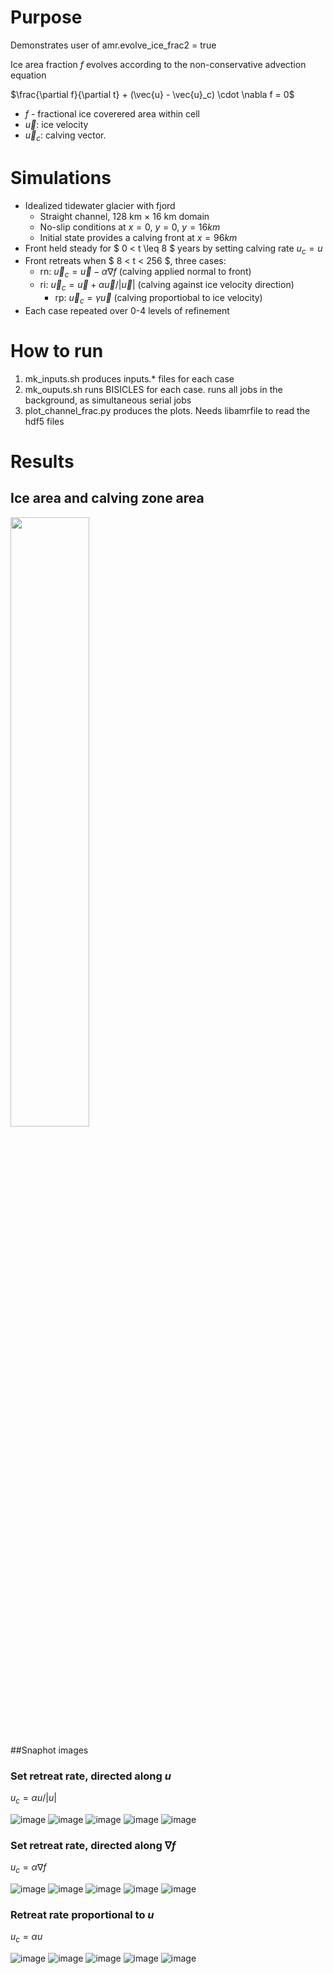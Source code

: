 
# Purpose

Demonstrates user of amr.evolve_ice_frac2 = true

Ice area fraction $f$ evolves according to the non-conservative advection equation

$\frac{\partial f}{\partial t} + (\vec{u} - \vec{u}_c) \cdot \nabla f = 0$

- $f$ - fractional ice coverered area within cell
- $\vec{u}$: ice velocity
- $\vec{u}_c$: calving vector.

# Simulations

- Idealized tidewater glacier with fjord
	- Straight channel, 128 km $\times$ 16 km domain
	- No-slip conditions at $x = 0$, $y = 0$, $y = 16 km$
	- Initial state provides a calving front at $x = 96 km$
- Front held steady for $ 0 < t \leq 8 $ years by setting calving rate $u_c = u$
- Front retreats when $ 8 < t < 256 $, three cases:
	- rn: $\vec{u}_c = \vec{u} - \alpha \nabla f$ (calving applied normal to front)
	- ri: $\vec{u}_c = \vec{u} + \alpha \vec{u} / |\vec{u}|$ (calving against ice velocity direction)
        - rp: $\vec{u}_c = \gamma \vec{u}$ (calving proportiobal to ice velocity)
- Each case repeated over 0-4 levels of refinement

# How to run

1. mk_inputs.sh  produces inputs.\* files for each case
2. mk_ouputs.sh  runs BISICLES for each case. runs all jobs in the background, as simultaneous serial jobs
3. plot_channel_frac.py  produces the plots. Needs libamrfile to read the hdf5 files

# Results

## Ice area and calving zone area


<img src="retreat_area_time.png"  width=50%>

##Snaphot images

### Set retreat rate, directed along $u$

$u_c = \alpha u/|u|$ 

![image](snapshots_ri_AMR0.png)
![image](snapshots_ri_AMR1.png)
![image](snapshots_ri_AMR2.png)
![image](snapshots_ri_AMR3.png)
![image](snapshots_ri_AMR4.png)


### Set retreat rate, directed along $\nabla f$

$u_c = \alpha \nabla f$

![image](snapshots_rn_AMR0.png)
![image](snapshots_rn_AMR1.png)
![image](snapshots_rn_AMR2.png)
![image](snapshots_rn_AMR3.png)
![image](snapshots_rn_AMR4.png)

### Retreat rate proportional to $u$

$u_c = \alpha u$

![image](snapshots_rp_AMR0.png)
![image](snapshots_rp_AMR1.png)
![image](snapshots_rp_AMR2.png)
![image](snapshots_rp_AMR3.png)
![image](snapshots_rp_AMR4.png)

